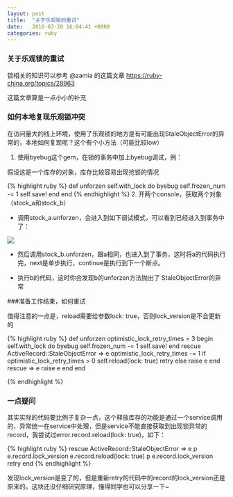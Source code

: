 ```yaml
---
layout: post
title:  "关于乐观锁的重试"
date:   2016-03-20 16:04:41 +0800
categories: ruby
---
```



### 关于乐观锁的重试

锁相关的知识可以参考 @zamia 的这篇文章 <https://ruby-china.org/topics/28963>

这篇文章算是一点小小的补充

### 如何本地复现乐观锁冲突

在访问量大的线上环境，使用了乐观锁的地方是有可能出现StaleObjectError的异常的，本地如何复现呢？这个有个小方法（可能比较low）

1. 使用byebug这个gem，在锁的事务中加上byebug调试，例：
 
  假设这是一个库存的对象，库存比较容易出现抢锁的情况
  
  {% highlight ruby %}
    def unforzen
      self.with_lock do
        byebug
        self.frozen_num -= 1
        self.save!
      end
    end
  {% endhighlight %}
2. 开两个console，获取两个对象（stock_a和stock_b）
  
 - 调用stock_a.unforzen，会进入到如下调试模式，可以看到已经进入到事务中了：

  ![](https://ruby-china-files.b0.upaiyun.com/photo/2016/116ce53845c1853ffd5b0901b3098f96.png)

 - 然后调用stock_b.unforzen，跟a相同，也进入到了事务，这时将a的代码执行完，next是单步执行，continue是执行到下一个断点。
    
 - 执行b的代码，这时你会发现b的unforzen方法抛出了 StaleObjectError的异常


###准备工作结束，如何重试


值得注意的一点是，reload需要给参数lock: true，否则lock_version是不会更新的

{% highlight ruby %}
def unforzen
  optimistic_lock_retry_times = 3
  begin
    self.with_lock do
      byebug
      self.frozen_num -= 1
      self.save!
    end
  rescue ActiveRecord::StaleObjectError => e
        optimistic_lock_retry_times -= 1
        if optimistic_lock_retry_times > 0
          self.reload(lock: true)
          retry
        else
          raise e
        end
    rescue => e
      raise e
    end
end

{% endhighlight %}

    
### 一点疑问

其实实际的代码要比例子复杂一点，这个释放库存的功能是通过一个service调用的，异常统一在service中处理，但是service不能直接获取到出现锁异常的record，我尝试过error.record.reload(lock: true)，如下：

{% highlight ruby %}
rescue ActiveRecord::StaleObjectError => e
  p e.record.lock_version
  e.record.reload(lock: true)
  p e.record.lock_version
  retry
end
{% endhighlight %}

发现lock_version是变了的，但是重新retry的代码中的record的lock_version还是原来的。这块还没仔细研究原理，懂得同学也可以分享一下~